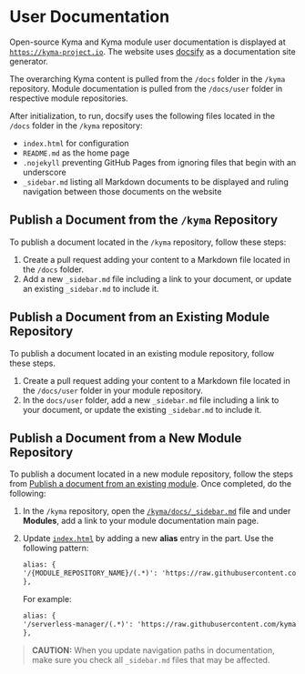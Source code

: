# User Documentation

Open-source Kyma and Kyma module user documentation is displayed at [`https://kyma-project.io`](https://kyma-project.io/#/). The website uses [docsify](https://docsify.js.org/#/) as a documentation site generator.

The overarching Kyma content is pulled from the `/docs` folder in the `/kyma` repository. Module documentation is pulled from the `/docs/user` folder in respective module repositories.

After initialization, to run, docsify uses the following files located in the `/docs` folder in the `/kyma` repository:

- `index.html` for configuration
- `README.md` as the home page
- `.nojekyll` preventing GitHub Pages from ignoring files that begin with an underscore
- `_sidebar.md` listing all Markdown documents to be displayed and ruling navigation between those documents on the website

## Publish a Document from the `/kyma` Repository

To publish a document located in the `/kyma` repository, follow these steps:

1. Create a pull request adding your content to a Markdown file located in the `/docs` folder.
2. Add a new `_sidebar.md` file including a link to your document, or update an existing `_sidebar.md` to include it.

## Publish a Document from an Existing Module Repository

To publish a document located in an existing module repository, follow these steps.

1. Create a pull request adding your content to a Markdown file located in the `/docs/user` folder in your module repository.
2. In the `docs/user` folder, add a new `_sidebar.md` file including a link to your document, or update the existing `_sidebar.md` to include it.

## Publish a Document from a New Module Repository

To publish a document located in a new module repository, follow the steps from [Publish a document from an existing module](#publish-a-document-from-an-existing-module-repository). Once completed, do the following:

1. In the `/kyma` repository, open the [`/kyma/docs/_sidebar.md`](https://github.com/kyma-project/kyma/blob/main/docs/_sidebar.md) file and under **Modules**, add a link to your module documentation main page.
2. Update [`index.html`](https://github.com/kyma-project/kyma/blob/main/docs/index.html) by adding a new **alias** entry in the **<body>** part. Use the following pattern:

    ```html
    alias: {
    '/{MODULE_REPOSITORY_NAME}/(.*)': 'https://raw.githubusercontent.com/{GITHUB_PROJECT_NAME}/{MODULE_REPOSITORY_NAME}/main/docs/$1',
    }, 
    ```

    For example:

    ```html
    alias: {
    '/serverless-manager/(.*)': 'https://raw.githubusercontent.com/kyma-project/serverless-manager/main/docs/$1',
    }, 
    ```

> **CAUTION:** When you update navigation paths in documentation, make sure you check all `_sidebar.md` files that may be affected.

